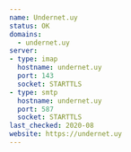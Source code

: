 ```yaml
---
name: Undernet.uy
status: OK
domains:
  - undernet.uy
server:
- type: imap
  hostname: undernet.uy
  port: 143
  socket: STARTTLS
- type: smtp
  hostname: undernet.uy
  port: 587
  socket: STARTTLS
last_checked: 2020-08
website: https://undernet.uy
---
```

